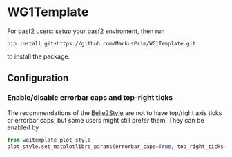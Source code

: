 # WG1Template

For basf2 users:
setup your basf2 enviroment, then run

`pip install git+https://github.com/MarkusPrim/WG1Template.git`

to install the package.

## Configuration

### Enable/disable errorbar caps and top-right ticks

The recommendations of the [Belle2Style](https://stash.desy.de/projects/B2D/repos/belle2style) are not to have
top/right axis ticks or errorbar caps, but some users might still prefer them. They can be enabled by

```python
from wg1template plot_style
plot_style.set_matplotlibrc_params(errorbar_caps=True, top_right_ticks=True)
```

